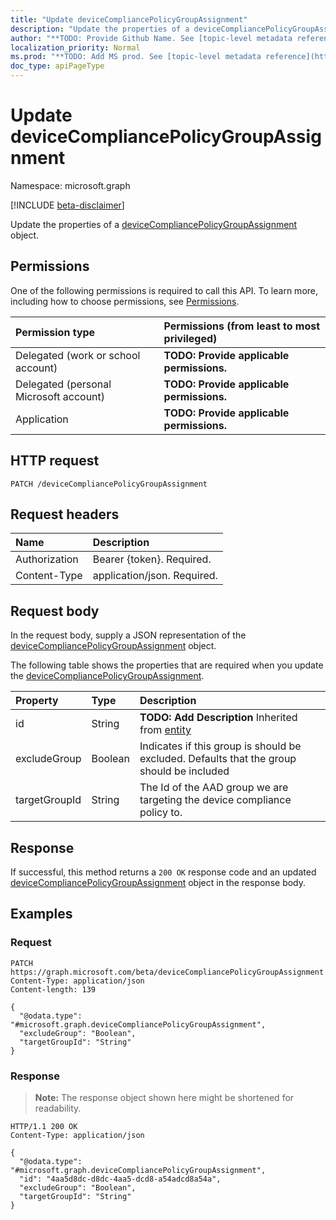 ```yaml
---
title: "Update deviceCompliancePolicyGroupAssignment"
description: "Update the properties of a deviceCompliancePolicyGroupAssignment object."
author: "**TODO: Provide Github Name. See [topic-level metadata reference](https://msgo.azurewebsites.net/add/document/guidelines/metadata.html#topic-level-metadata)**"
localization_priority: Normal
ms.prod: "**TODO: Add MS prod. See [topic-level metadata reference](https://msgo.azurewebsites.net/add/document/guidelines/metadata.html#topic-level-metadata)**"
doc_type: apiPageType
---
```


# Update deviceCompliancePolicyGroupAssignment
Namespace: microsoft.graph

[!INCLUDE [beta-disclaimer](../../includes/beta-disclaimer.md)]

Update the properties of a [deviceCompliancePolicyGroupAssignment](../resources/devicecompliancepolicygroupassignment.md) object.

## Permissions
One of the following permissions is required to call this API. To learn more, including how to choose permissions, see [Permissions](/graph/permissions-reference).

|Permission type|Permissions (from least to most privileged)|
|:---|:---|
|Delegated (work or school account)|**TODO: Provide applicable permissions.**|
|Delegated (personal Microsoft account)|**TODO: Provide applicable permissions.**|
|Application|**TODO: Provide applicable permissions.**|

## HTTP request

<!-- {
  "blockType": "ignored"
}
-->
``` http
PATCH /deviceCompliancePolicyGroupAssignment
```

## Request headers
|Name|Description|
|:---|:---|
|Authorization|Bearer {token}. Required.|
|Content-Type|application/json. Required.|

## Request body
In the request body, supply a JSON representation of the [deviceCompliancePolicyGroupAssignment](../resources/devicecompliancepolicygroupassignment.md) object.

The following table shows the properties that are required when you update the [deviceCompliancePolicyGroupAssignment](../resources/devicecompliancepolicygroupassignment.md).

|Property|Type|Description|
|:---|:---|:---|
|id|String|**TODO: Add Description** Inherited from [entity](../resources/entity.md)|
|excludeGroup|Boolean|Indicates if this group is should be excluded. Defaults that the group should be included|
|targetGroupId|String|The Id of the AAD group we are targeting the device compliance policy to.|



## Response

If successful, this method returns a `200 OK` response code and an updated [deviceCompliancePolicyGroupAssignment](../resources/devicecompliancepolicygroupassignment.md) object in the response body.

## Examples

### Request
<!-- {
  "blockType": "request",
  "name": "update_devicecompliancepolicygroupassignment"
}
-->
``` http
PATCH https://graph.microsoft.com/beta/deviceCompliancePolicyGroupAssignment
Content-Type: application/json
Content-length: 139

{
  "@odata.type": "#microsoft.graph.deviceCompliancePolicyGroupAssignment",
  "excludeGroup": "Boolean",
  "targetGroupId": "String"
}
```


### Response
>**Note:** The response object shown here might be shortened for readability.
<!-- {
  "blockType": "response",
  "truncated": true
}
-->
``` http
HTTP/1.1 200 OK
Content-Type: application/json

{
  "@odata.type": "#microsoft.graph.deviceCompliancePolicyGroupAssignment",
  "id": "4aa5d8dc-d8dc-4aa5-dcd8-a54adcd8a54a",
  "excludeGroup": "Boolean",
  "targetGroupId": "String"
}
```

